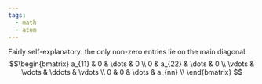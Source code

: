 ```yaml
---
tags:
  - math
  - atom
---
```

Fairly self-explanatory: the only non-zero entries lie on the main diagonal.
$$\begin{bmatrix} 
	a_{11} & 0 & \dots & 0 \\
	0 & a_{22} & \dots & 0 \\
	\vdots & \vdots & \ddots & \vdots \\
	0 & 0 & \dots & a_{nn} \\
\end{bmatrix} $$